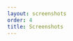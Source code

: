 ```yaml
---
layout: screenshots
order: 4
title: Screenshots
---
```

  <a href="/resources/gnome-appfolders-manager/archive/latest/english/main.png"
    data-caption="Main window"></a>
  <a href="/resources/gnome-appfolders-manager/archive/latest/english/create-folder.png"
    data-caption="Create new folder window"></a>
  <a href="/resources/gnome-appfolders-manager/archive/latest/english/add-applications.png"
    data-caption="Add new applications window"></a>
  <a href="/resources/gnome-appfolders-manager/archive/latest/english/gnome-shell-appfolder.png"
    data-caption="GNOME Shell new Application Folder"></a>
  <a href="/resources/gnome-appfolders-manager/archive/latest/english/shortcuts.png"
    data-caption="Shortcuts window"></a>
  <a href="/resources/gnome-appfolders-manager/archive/latest/english/about.png"
    data-caption="About dialog"></a>
